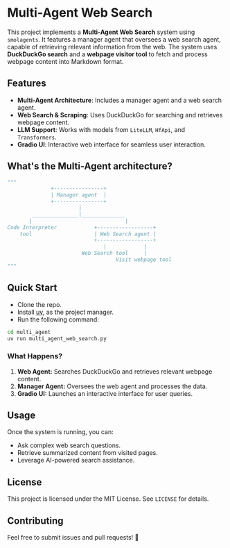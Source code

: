 # Multi-Agent Web Search

This project implements a **Multi-Agent Web Search** system using `smolagents`. It features a manager agent that oversees a web search agent, capable of retrieving relevant information from the web. The system uses **DuckDuckGo search** and a **webpage visitor tool** to fetch and process webpage content into Markdown format.

## Features
- **Multi-Agent Architecture**: Includes a manager agent and a web search agent.
- **Web Search & Scraping**: Uses DuckDuckGo for searching and retrieves webpage content.
- **LLM Support**: Works with models from `LiteLLM`, `HfApi`, and `Transformers`.
- **Gradio UI**: Interactive web interface for seamless user interaction.

## What's the Multi-Agent architecture?
```python
"""
              +----------------+
              | Manager agent  |
              +----------------+
                       |
        _______________|______________
       |                              |
Code Interpreter            +------------------+
    tool                    | Web Search agent |
                            +------------------+
                               |            |
                        Web Search tool     |
                                   Visit webpage tool
"""
```

## Quick Start
- Clone the repo.
- Install [uv](https://docs.astral.sh/uv/), as the project manager.
- Run the following command:
```bash
cd multi_agent
uv run multi_agent_web_search.py
```

### What Happens?
1. **Web Agent:** Searches DuckDuckGo and retrieves relevant webpage content.
2. **Manager Agent:** Oversees the web agent and processes the data.
3. **Gradio UI:** Launches an interactive interface for user queries.

## Usage
Once the system is running, you can:
- Ask complex web search questions.
- Retrieve summarized content from visited pages.
- Leverage AI-powered search assistance.

## License
This project is licensed under the MIT License. See `LICENSE` for details.

## Contributing
Feel free to submit issues and pull requests! 🚀

